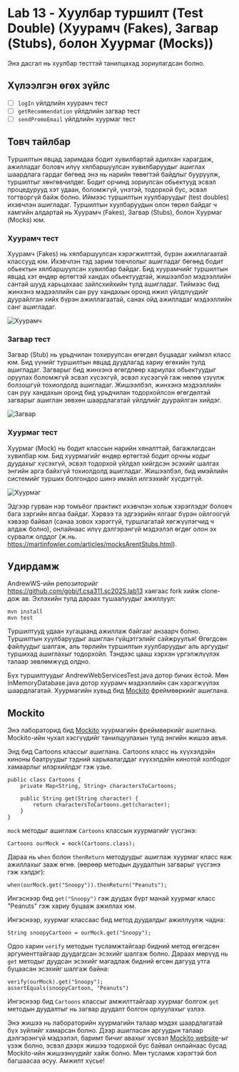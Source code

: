 # Lab 13 - Хуулбар туршилт (Test Double) (Хуурамч (Fakes), Загвар (Stubs), болон Хуурмаг (Mocks))

Энэ дасгал нь хуулбар тесттэй танилцахад зориулагдсан болно.

## Хүлээлгэн өгөх зүйлс

- [ ] `logIn` үйлдлийн хуурамч тест
- [ ] `getRecommendation` үйлдлийн загвар тест
- [ ] `sendPromoEmail` үйлдлийн хуурмаг тест

## Товч тайлбар

Туршилтын явцад заримдаа бодит хувилбартай адилхан харагдаж, ажилладаг боловч илүү хялбаршуулсан хувилбаруудыг ашиглах шаардлага гардаг бөгөөд энэ нь нарийн төвөгтэй байдлыг бууруулж, туршилтыг хөнгөвчилдөг. Бодит орчинд зориулсан обьектууд эсвэл процедурууд хэт удаан, боломжгүй, үнэтэй, тодорхой бус, эсвэл тогтворгүй байж болно. Иймээс туршилтын хуулбаруудыг (test doubles) ихэвчлэн ашигладаг. Туршилтын хуулбаруудын олон төрөл байдаг ч хамгийн алдартай нь Хуурамч (Fakes), Загвар (Stubs), болон Хуурмаг (Mocks) юм.

### Хуурамч тест

Хуурамч (Fakes) нь хялбаршуулсан хэрэгжилттэй, бүрэн ажиллагаатай классууд юм. Ихэвчлэн тэд зарим товчлолыг ашигладаг бөгөөд бодит обьектын хялбаршуулсан хувилбар байдаг. Бид хуурамчийг туршилтын явцад хэт өндөр өртөгтэй хандах обьектуудтай, жишээлбэл мэдээллийн сантай шууд харьцахаас зайлсхийхийн тулд ашигладаг. Тиймээс бид жинхэнэ мэдээллийн сан руу хандахын оронд ижил үйлдлүүдийг дуурайлган хийх бүрэн ажиллагаатай, санах ойд ажилладаг мэдээллийн санг ашигладаг.

![Хуурамч](https://miro.medium.com/v2/resize:fit:1400/format:webp/0*snrzYwepyaPu3uC9.png) 

### Загвар тест

Загвар (Stub) нь урьдчилан тохируулсан өгөгдөл буцаадаг хиймэл класс юм. Бид үүнийг туршилтын явцад дуудлагад хариу өгөхийн тулд ашигладаг. Загварыг бид жинхэнэ өгөгдлөөр хариулах обьектуудыг оруулах боломжгүй эсвэл хүсэхгүй, эсвэл хүсээгүй гаж нөлөө үзүүлж болзошгүй тохиолдолд ашигладаг. Жишээлбэл, жинхэнэ мэдээллийн сан руу хандахын оронд бид урьдчилан тодорхойлсон өгөгдөлтэй загварыг ашиглан зөвхөн шаардлагатай үйлдлийг дуурайлган хийдэг.

![Загвар](https://miro.medium.com/v2/resize:fit:1400/format:webp/0*KdpZaEVy6GNnrUpB.png)

### Хуурмаг тест

Хуурмаг (Mock) нь бодит классын нарийн хяналттай, багажлагдсан хувилбар юм. Бид хуурмагийг өндөр өртөгтэй бодит орчны кодыг дуудахыг хүсэхгүй, эсвэл тодорхой үйлдэл хийгдсэн эсэхийг шалгах энгийн арга байхгүй тохиолдолд ашигладаг. Жишээлбэл, бид имэйлийн системийг турших болгондоо шинэ имэйл илгээхийг хүсдэггүй.

![Хуурмаг](https://miro.medium.com/v2/resize:fit:1400/format:webp/0*k7mwTF60slyMxRlm.png)

Эдгээр гурван нэр томъёог практикт ихэвчлэн хольж хэрэглэдэг боловч бага зэргийн ялгаа байдаг. Хэрвээ та эдгээрийн ялгааг бүрэн ойлгоогүй хэвээр байвал (санаа зовох хэрэггүй, туршлагатай хөгжүүлэгчид ч алдаж болно), онлайнаас илүү дэлгэрэнгүй мэдээлэл өгдөг олон эх сурвалж олддог (ж.нь. https://martinfowler.com/articles/mocksArentStubs.html).

## Удирдамж

AndrewWS-ийн репозиторийг https://github.com/gobi/f.csa311.sc2025.lab13 хаягаас fork хийж clone-дож ав. Эхлэхийн тулд дараах тушаалуудыг ажиллуул:

```
mvn install
mvn test
```

Туршилтууд удаан хугацаанд ажиллаж байгааг анзаарч болно. Туршилтын хуулбаруудыг ашиглан гүйцэтгэлийг сайжруулъя! Өгөгдсөн файлуудыг шалгаж, аль төрлийн туршилтын хуулбаруудыг аль аргуудыг туршихад ашиглахыг тодорхойл. Тэндээс цааш хэрхэн үргэлжлүүлэх талаар зөвлөмжүүд олдно.

Бүх туршилтуудыг AndrewWebServicesTest.java дотор бичих ёстой. Мөн InMemoryDatabase.java дотор хуурамч мэдээллийн сан хэрэгжүүлэх шаардлагатай. Хуурмагийн хувьд бид [Mockito](https://site.mockito.org/) фреймвөркийг ашиглана.

## Mockito

Энэ лабораторид бид [Mockito](https://site.mockito.org/) хуурмагийн фреймвөркийг ашиглана. Mockito-ийн чухал хэсгүүдийг танилцуулахын тулд энгийн жишээ авъя.

Энд бид Cartoons классыг ашиглана. Cartoons класс нь хүүхэлдэйн киноны баатруудыг тэдний харьяалагддаг хүүхэлдэйн кинотой холбодог хамаарлыг илэрхийлдэг гэж үзье.

```
public class Cartoons {
	private Map<String, String> charactersToCartoons;

	public String get(String character) {
		return charactersToCartoons.get(character);
	}
}
```

`mock` методыг ашиглаж `Cartoons` классын хуурмагийг үүсгэнэ:

```
Cartoons ourMock = mock(Cartoons.class);
```

Дараа нь `when` болон `thenReturn` методуудыг ашиглаж хуурмаг класс яаж ажиллахыг зааж өгнө. (өөрөөр методын дуудалтын загварыг үүсгэнэ гэж хэлдэг):

```
when(ourMock.get("Snoopy")).thenReturn("Peanuts");
```

Ингэснээр бид `get("Snoopy")` гэж дуудах бүрт манай хуурмаг класс "Peanuts" гэж хариу буцааж ажиллах юм.

Ингэснээр, хуурмаг классаас бид метод дуудалдыг ажиллуулж чадна:

```
String snoopyCartoon = ourMock.get("Snoopy");
```

Одоо харин `verify` методын тусламжтайгаар бидний метод өгөгдсөн аргументтайгаар дуудагдсан эсэхийг шалгаж болно. Дараах мөрүүд нь `get` методыг дуудсан эсэхийг магадлаж бидний өгсөн дагууд утга буцаасан эсэхийг шалгаж байна:

```
verify(ourMock).get("Snoopy");
assertEquals(snoopyCartoon, "Peanuts")
```

Ингэснээр бид `Cartoons` классыг амжилттайгаар хуурмаг болгож `get` методын дуудалтыг нь загвар дуудалт болгон орлуулахыг үзлээ.

Энэ жишээ нь лабораторийн хуурмагийн талаар мэдэх шаардлагатай бүх зүйлийг хамарсан болно. Дээр ашигласан аргуудын талаар дэлгэрэнгүй мэдээлэл, баримт бичиг авахыг хүсвэл [Mockito website](https://site.mockito.org/)-ыг үзэж болно, эсвэл дээрх жишээ тодорхой бус байвал онлайнаас бусад Mockito-ийн жишээнүүдийг хайж болно. Мөн тусламж хэрэгтэй бол багшаасаа асуу. Амжилт хүсье!
